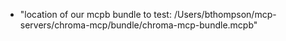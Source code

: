 - "location of our mcpb bundle to test: /Users/bthompson/mcp-servers/chroma-mcp/bundle/chroma-mcp-bundle.mcpb"